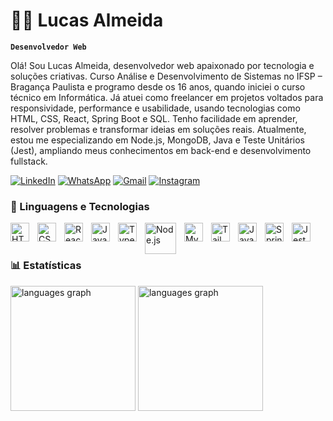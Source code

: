 # 👨‍💻 Lucas Almeida

**`Desenvolvedor Web`**

Olá! Sou Lucas Almeida, desenvolvedor web apaixonado por tecnologia e soluções criativas. Curso Análise e Desenvolvimento de Sistemas no IFSP – Bragança Paulista e programo desde os 16 anos, quando iniciei o curso técnico em Informática. Já atuei como freelancer em projetos voltados para responsividade, performance e usabilidade, usando tecnologias como HTML, CSS, React, Spring Boot e SQL. Tenho facilidade em aprender, resolver problemas e transformar ideias em soluções reais. Atualmente, estou me especializando em Node.js, MongoDB, Java e Teste Unitários (Jest), ampliando meus conhecimentos em back-end e desenvolvimento fullstack.

[![LinkedIn](https://img.shields.io/badge/LinkedIn-0077B5?style=for-the-badge&logo=linkedin&logoColor=white)](https://www.linkedin.com/in/lucas-almeida-development/)
[![WhatsApp](https://img.shields.io/badge/WhatsApp-25D366?style=for-the-badge&logo=whatsapp&logoColor=white)](https://api.whatsapp.com/send/?phone=5511917609074&text=Ol%C3%A1+Lucas%21&type=phone_number&app_absent=0)
[![Gmail](https://img.shields.io/badge/Gmail-D14836?style=for-the-badge&logo=gmail&logoColor=white)](mailto:me.lucasalmeida@gmail.com)
[![Instagram](https://img.shields.io/badge/Instagram-E4405F?style=for-the-badge&logo=instagram&logoColor=white)](https://www.instagram.com/lucas.almeiidaa_/)

### 🚀 Linguagens e Tecnologias

<img 
    align="left" 
    alt="HTML"
    title="HTML" 
    width="30px" 
    style="padding-right: 10px;" 
    src="https://cdn.jsdelivr.net/gh/devicons/devicon@latest/icons/html5/html5-original.svg" 
/>
<img 
    align="left" 
    alt="CSS" 
    title="CSS"
    width="30px" 
    style="padding-right: 10px;" 
    src="https://cdn.jsdelivr.net/gh/devicons/devicon@latest/icons/css3/css3-original.svg" 
/>
<img 
    align="left" 
    alt="React"
    title="React.js" 
    width="30px" 
    style="padding-right: 10px;" 
    src="https://cdn.jsdelivr.net/gh/devicons/devicon@latest/icons/react/react-original.svg" 
/>

<img 
    align="left" 
    alt="JavaScript" 
    title="JavaScript"
    width="30px" 
    style="padding-right: 10px;" 
    src="https://cdn.jsdelivr.net/gh/devicons/devicon@latest/icons/javascript/javascript-original.svg" 
/>
<img 
    align="left" 
    alt="TypeScript"
    title="TypeScript" 
    width="30px" 
    style="padding-right: 10px;" 
    src="https://cdn.jsdelivr.net/gh/devicons/devicon@latest/icons/typescript/typescript-original.svg" 
/>
<img 
    align="left" 
    alt="Node.js"
    title="Node.js"
    width="50px" 
    style="padding-right: 10px;" 
    src="https://cdn.jsdelivr.net/gh/devicons/devicon/icons/nodejs/nodejs-original-wordmark.svg" 
/>

<img 
    align="left" 
    alt="MySQL"
    title="MySQL"
    width="30px" 
    style="padding-right: 10px;" 
    src="https://cdn.jsdelivr.net/gh/devicons/devicon@latest/icons/mysql/mysql-original.svg" 
/>
<img 
    align="left" 
    alt="Tailwind" 
    title="Tailwind CSS"
    width="30px" 
    style="padding-right: 10px;" 
    src="https://cdn.jsdelivr.net/gh/devicons/devicon@latest/icons/tailwindcss/tailwindcss-original.svg" 
/>

<img 
    align="left" 
    alt="Java"
    title="Java"
    width="30px" 
    style="padding-right: 10px;" 
    src="https://cdn.jsdelivr.net/gh/devicons/devicon@latest/icons/java/java-original.svg" 
/>
<img 
    align="left" 
    alt="Spring Boot"
    title="Spring Boot"
    width="30px" 
    style="padding-right: 10px;" 
    src="https://cdn.jsdelivr.net/gh/devicons/devicon@latest/icons/spring/spring-original.svg" 
/>
<img 
    align="left" 
    alt="Jest"
    title="Jest"
    width="30px" 
    style="padding-right: 10px;" 
    src="https://cdn.jsdelivr.net/gh/devicons/devicon@latest/icons/jest/jest-plain.svg" 
/>

<br/>
<br/>

### 📊 Estatísticas


<img src="https://github-readme-stats.vercel.app/api/top-langs?username=me-lucas-al&locale=en&hide_title=false&layout=compact&custom_title=Tecnologias&card_width=370&langs_count=5&theme=dracula&hide_border=false" height="200" alt="languages graph" />
 
  <img src="https://github-readme-stats.vercel.app/api/top-langs?username=me-lucas-al&locale=en&hide_title=false&layout=compact&&custom_title=Tecnologias&card_width=370&langs_count=5&theme=dracula&hide_border=false" height="200" alt="languages graph"  />




